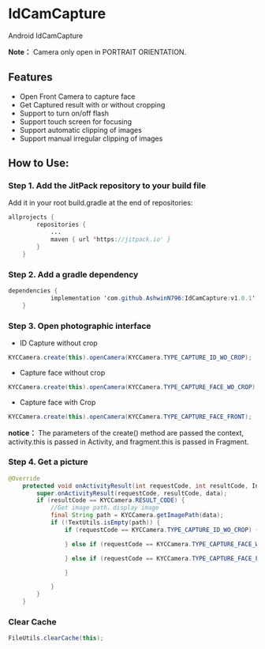 # IdCamCapture
Android IdCamCapture

**Note：** Camera only open in PORTRAIT ORIENTATION.

## Features
- Open Front Camera to capture face
- Get Captured result with or without cropping
- Support to turn on/off flash
- Support touch screen for focusing
- Support automatic clipping of images
- Support manual irregular clipping of images

## How to Use:
### Step 1. Add the JitPack repository to your build file
Add it in your root build.gradle at the end of repositories:
```java
allprojects {
		repositories {
			...
			maven { url 'https://jitpack.io' }
		}
	}
```

### Step 2. Add a gradle dependency
```java
dependencies {
	        implementation 'com.github.AshwinN796:IdCamCapture:v1.0.1'
	}
```

### Step 3. Open photographic interface
- ID Capture without crop
```java
KYCCamera.create(this).openCamera(KYCCamera.TYPE_CAPTURE_ID_WO_CROP);
```

- Capture face without crop
```java
KYCCamera.create(this).openCamera(KYCCamera.TYPE_CAPTURE_FACE_WO_CROP);
```

- Capture face with Crop
```java
KYCCamera.create(this).openCamera(KYCCamera.TYPE_CAPTURE_FACE_FRONT);
```
**notice：** The parameters of the create() method are passed the context, activity.this is passed in Activity, and fragment.this is passed in Fragment.

### Step 4. Get a picture
```java
@Override
    protected void onActivityResult(int requestCode, int resultCode, Intent data) {
        super.onActivityResult(requestCode, resultCode, data);
        if (resultCode == KYCCamera.RESULT_CODE) {
            //Get image path，display image
            final String path = KYCCamera.getImagePath(data);
            if (!TextUtils.isEmpty(path)) {
                if (requestCode == KYCCamera.TYPE_CAPTURE_ID_WO_CROP) { //Front of AADHAAR card

                } else if (requestCode == KYCCamera.TYPE_CAPTURE_FACE_WO_CROP) {  //Front capture without crop

                } else if (requestCode == KYCCamera.TYPE_CAPTURE_FACE_FRONT) {  //Front photo with cropped result

                }

            }
        }
    }
```

### Clear Cache
```java
FileUtils.clearCache(this);
```
